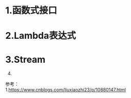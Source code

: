 1.函数式接口  
=  

2.Lambda表达式  
=  

3.Stream  
=   

4.

















参考：  
1.https://www.cnblogs.com/liuxiaozhi23/p/10880147.html
